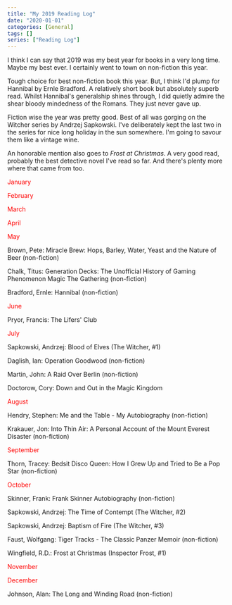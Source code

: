 ```yaml
---
title: "My 2019 Reading Log"
date: "2020-01-01"
categories: [General]
tags: []
series: ["Reading Log"]
---
```


I think I can say that 2019 was my best year for books in a very long time. Maybe my best ever. I certainly went to town on non-fiction this year.

Tough choice for best non-fiction book this year. But, I think I'd plump for Hannibal by Ernle Bradford. A relatively short book but absolutely superb read. Whilst Hannibal's generalship shines through, I did quietly admire the shear bloody mindedness of the Romans. They just never gave up.

Fiction wise the year was pretty good. Best of all was gorging on the Witcher series by Andrzej Sapkowski. I've deliberately kept the last two in the series for nice long holiday in the sun somewhere. I'm going to savour them like a vintage wine.

An honorable mention also goes to *Frost at Christmas*. A very good read, probably the best detective novel I've read so far. And there's plenty more where that came from too.

<span style="color: #ff0000;">January</span>

<span style="color: #ff0000;">February</span>

<span style="color: #ff0000;">March</span>

<span style="color: #ff0000;">April</span>

<span style="color: #ff0000;">May</span>

Brown, Pete: Miracle Brew: Hops, Barley, Water, Yeast and the Nature of Beer (non-fiction)

Chalk, Titus: Generation Decks: The Unofficial History of Gaming Phenomenon Magic The Gathering (non-fiction)

Bradford, Ernle: Hannibal (non-fiction)

<span style="color: #ff0000;">June</span>

Pryor, Francis: The Lifers' Club

<span style="color: #ff0000;">July</span>

Sapkowski, Andrzej: Blood of Elves (The Witcher, #1)

Daglish, Ian: Operation Goodwood (non-fiction)

Martin, John: A Raid Over Berlin (non-fiction)

Doctorow, Cory: Down and Out in the Magic Kingdom

<span style="color: #ff0000;">August</span>

Hendry, Stephen: Me and the Table - My Autobiography (non-fiction)

Krakauer, Jon: Into Thin Air: A Personal Account of the Mount Everest Disaster (non-fiction)

<span style="color: #ff0000;">September</span>

Thorn, Tracey: Bedsit Disco Queen: How I Grew Up and Tried to Be a Pop Star (non-fiction)

<span style="color: #ff0000;">October</span>

Skinner, Frank: Frank Skinner Autobiography (non-fiction)

Sapkowski, Andrzej: The Time of Contempt (The Witcher, #2)

Sapkowski, Andrzej: Baptism of Fire (The Witcher, #3)

Faust, Wolfgang: Tiger Tracks - The Classic Panzer Memoir (non-fiction)

Wingfield, R.D.: Frost at Christmas (Inspector Frost, #1)

<span style="color: #ff0000;">November</span>

<span style="color: #ff0000;">December</span>

Johnson, Alan: The Long and Winding Road (non-fiction)
